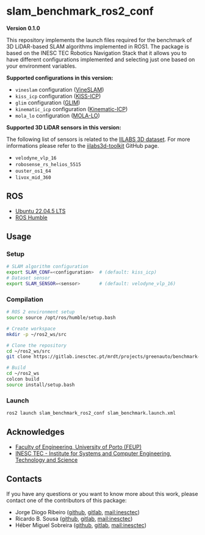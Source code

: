 # slam_benchmark_ros2_conf

**Version 0.1.0**

This repository implements the launch files required for the benchmark of 3D LiDAR-based SLAM algorithms implemented in ROS1. The package is based on 
the INESC TEC Robotics Navigation Stack that it allows you to have different configurations implemented and selecting just one based on your environment variables.

**Supported configurations in this version:**

- `vineslam` configuration ([VineSLAM](https://gitlab.inesctec.pt/agrob/prototypes/vineslam))
- `kiss_icp` configuration ([KISS-ICP](https://github.com/PRBonn/kiss-icp))
- `glim` configuration ([GLIM](https://github.com/koide3/glim))
- `kinematic_icp` configuration ([Kinematic-ICP](https://github.com/PRBonn/kinematic-icp))
- `mola_lo` configuration ([MOLA-LO](https://docs.mola-slam.org/latest/index.html))

**Supported 3D LiDAR sensors in this version:**

The following list of sensors is related to the [IILABS 3D dataset](https://rdm.inesctec.pt/dataset/nis-2025-001). For more informations please refer to the [iilabs3d-toolkit](https://github.com/JorgeDFR/iilabs3d-toolkit) GitHub page.

- `velodyne_vlp_16`
- `robosense_rs_helios_5515`
- `ouster_os1_64`
- `livox_mid_360`

## ROS

- [Ubuntu 22.04.5 LTS](https://releases.ubuntu.com/jammy/)
- [ROS Humble](https://docs.ros.org/en/humble/index.html)

## Usage

### Setup

```sh
# SLAM algorithm configuration
export SLAM_CONF=<configuration>  # (default: kiss_icp)
# Dataset sensor
export SLAM_SENSOR=<sensor>       # (default: velodyne_vlp_16)
```

### Compilation

```sh
# ROS 2 environment setup
source source /opt/ros/humble/setup.bash

# Create workspace
mkdir -p ~/ros2_ws/src

# Clone the repository
cd ~/ros2_ws/src
git clone https://gitlab.inesctec.pt/mrdt/projects/greenauto/benchmark-indoor-3d-localization

# Build
cd ~/ros2_ws
colcon build
source install/setup.bash
```

### Launch

```sh
ros2 launch slam_benchmark_ros2_conf slam_benchmark.launch.xml
```

## Acknowledges

- [Faculty of Engineering, University of Porto (FEUP)](https://sigarra.up.pt/feup/en/)
- [INESC TEC - Institute for Systems and Computer Engineering, Technology and Science](https://www.inesctec.pt/en/)

## Contacts

If you have any questions or you want to know more about this work, please contact one of the contributors of this package:

- Jorge Diogo Ribeiro ([github](https://github.com/JorgeDFR),
  [gitlab](https://gitlab.inesctec.pt/jorge.d.ribeiro),
  [mail:inesctec](mailto:jorge.d.ribeiro@inesctec.pt))
- Ricardo B. Sousa ([github](https://github.com/sousarbarb/),
  [gitlab](https://gitlab.inesctec.pt/ricardo.b.sousa),
  [mail:inesctec](mailto:ricardo.b.sousa@inesctec.pt))
- Héber Miguel Sobreira ([github](https://github.com/HeberSobreira),
  [gitlab](https://gitlab.inesctec.pt/heber.m.sobreira),
  [mail:inesctec](mailto:heber.m.sobreira@inesctec.pt))